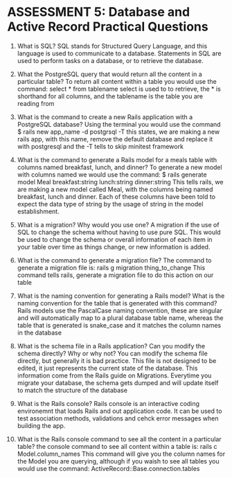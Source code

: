 # ASSESSMENT 5: Database and Active Record Practical Questions

1. What is SQL?
    SQL stands for Structured Query Language, and this language is used to communicate to a database. Statements in SQL are used to 
    perform tasks on a database, or to retrieve the database. 

2. What the PostgreSQL query that would return all the content in a particular table?
    To return all content within a table you would use the command:
    select * from tablename
    select is used to to retrieve, the * is shorthand for all columns, and the tablename is the table you are reading from

3. What is the command to create a new Rails application with a PostgreSQL database?
    Using the terminal you would use the command $ rails new app_name -d postgrsql -T
    this states, we are making a new rails app, with this name, remove the default database and replace it with postgresql and the -T tells to skip minitest framework

4. What is the command to generate a Rails model for a meals table with columns named breakfast, lunch, and dinner?
    To generate a new model with columns named we would use the command:
    $ rails generate model Meal breakfast:string lunch:string dinner:string
    This tells rails, we are making a new model called Meal, with the  columns being named breakfast, lunch and dinner. Each of these columns have been told to expect the data type of string by the usage of string in the model establishment.

5. What is a migration? Why would you use one?
    A migration if the use of SQL to change the schema without having to use pure SQL. This would be used to change the schema or overall information of each item in your table over time as things change, or new information is added.

6. What is the command to generate a migration file?
    The command to generate a migration file is:
    rails g migration thing_to_change
    This command tells rails, generate a migration file to do this action on our table

7. What is the naming convention for generating a Rails model? What is the naming convention for the table that is generated with this command?
    Rails models use the PascalCase naming convention, these are singular and will automatically map to a plural database table name, whereas the table that is generated is snake_case and it matches the column names in the database

8. What is the schema file in a Rails application? Can you modify the schema directly? Why or why not?
    You can modify the schema file directly, but generally it is bad practice. This file is not designed to be edited, it just represents the current state of the database. This information come from the Rails guide on Migrations. Everytime you migrate your database, the schema gets dumped and will update itself to match the structure of the database

9. What is the Rails console?
    Rails console is an interactive coding environemnt that loads Rails and out application code. It can be used to test association methods, validations and cehck error messages when building the app.

10. What is the Rails console command to see all the content in a particular table?
    the console command to see all content within a table is:
    rails c
    Model.column_names
    This command will give you the column names for the Model you are querying, although if you waish to see all tables you would use the command:
    ActiveRecord::Base.connection.tables